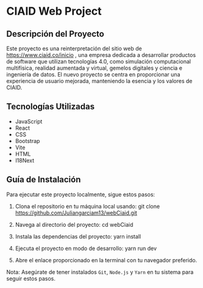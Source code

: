 # CIAID Web Project

## Descripción del Proyecto
Este proyecto es una reinterpretación del sitio web de https://www.ciaid.co/inicio , una empresa dedicada a  desarrollar productos de software que utilizan tecnologías 4.0, como simulación computacional multifísica, realidad aumentada y virtual, gemelos digitales y ciencia e ingeniería de datos. El nuevo proyecto se centra en proporcionar una experiencia de usuario mejorada, manteniendo la esencia y los valores de CIAID.

## Tecnologías Utilizadas
- JavaScript
- React
- CSS
- Bootstrap
- Vite
- HTML
- I18Next

## Guía de Instalación
Para ejecutar este proyecto localmente, sigue estos pasos:

1. Clona el repositorio en tu máquina local usando: git clone https://github.com/Juliangarciam13/webCiaid.git

2. Navega al directorio del proyecto: cd webCiaid

3. Instala las dependencias del proyecto: yarn install

4. Ejecuta el proyecto en modo de desarrollo: yarn run dev

5. Abre el enlace proporcionado en la terminal con tu navegador preferido.

Nota: Asegúrate de tener instalados `Git`, `Node.js` y `Yarn` en tu sistema para seguir estos pasos.
